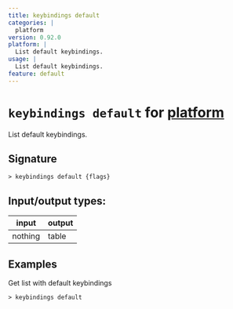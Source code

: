 ```yaml
---
title: keybindings default
categories: |
  platform
version: 0.92.0
platform: |
  List default keybindings.
usage: |
  List default keybindings.
feature: default
---
```

<!-- This file is automatically generated. Please edit the command in https://github.com/nushell/nushell instead. -->

# `keybindings default` for [platform](/commands/categories/platform.md)

<div class='command-title'>List default keybindings.</div>

## Signature

```> keybindings default {flags} ```


## Input/output types:

| input   | output |
| ------- | ------ |
| nothing | table  |

## Examples

Get list with default keybindings
```nu
> keybindings default

```
